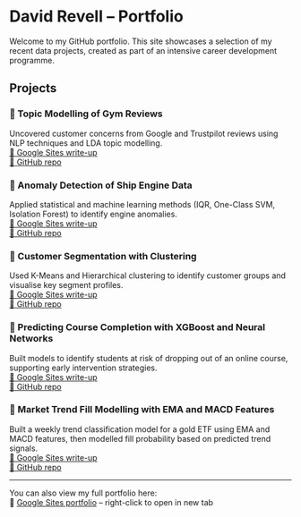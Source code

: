# David Revell – Portfolio

Welcome to my GitHub portfolio. This site showcases a selection of my recent data projects, created as part of an intensive career development programme.

## Projects

### 📌 Topic Modelling of Gym Reviews
Uncovered customer concerns from Google and Trustpilot reviews using NLP techniques and LDA topic modelling.  
[🔗 Google Sites write-up](https://sites.google.com/view/david-revell-data/projects?authuser=0#h.fjv8k32vs4vm)  
[📁 GitHub repo](https://github.com/david-revell/gym-reviews-topic-modelling)

### 📌 Anomaly Detection of Ship Engine Data
Applied statistical and machine learning methods (IQR, One-Class SVM, Isolation Forest) to identify engine anomalies.  
[🔗 Google Sites write-up](https://sites.google.com/view/david-revell-data/projects?authuser=0#h.efhopf12txlr)  
[📁 GitHub repo](https://github.com/david-revell/ship-engine-anomaly-detection)

### 📌 Customer Segmentation with Clustering
Used K-Means and Hierarchical clustering to identify customer groups and visualise key segment profiles.  
[🔗 Google Sites write-up](https://sites.google.com/view/david-revell-data/projects?authuser=0#h.439uqbs7ufs)  
[📁 GitHub repo](https://github.com/david-revell/customer-segmentation-clustering)

### 📌 Predicting Course Completion with XGBoost and Neural Networks
Built models to identify students at risk of dropping out of an online course, supporting early intervention strategies.  
[🔗 Google Sites write-up](https://sites.google.com/view/david-revell-data/projects?authuser=0#h.tz98wuek2d32)  
[📁 GitHub repo](https://github.com/david-revell/course-completion-prediction)

### 📌 Market Trend Fill Modelling with EMA and MACD Features  
Built a weekly trend classification model for a gold ETF using EMA and MACD features, then modelled fill probability based on predicted trend signals.  
[🔗 Google Sites write-up](<INSERT LINK HERE>)  
[📁 GitHub repo](https://github.com/david-revell/market-trend-fill-model)

---

You can also view my full portfolio here:  
🔗 [Google Sites portfolio](https://sites.google.com/view/david-revell-data) – right-click to open in new tab
